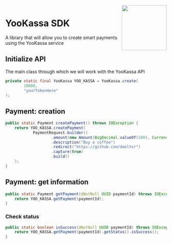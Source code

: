 <img align="right" src="https://sun6-23.userapi.com/s/v1/ig2/uGmISl3elBXZi_RPAtK7NX82UeCZGt1lsx2JixfjIqHfUMjLxFHFTkkGshLzVRFppxesDUT89gi7ucMjS1JShrgm.jpg?size=864x864&quality=95&crop=108,108,864,864&ava=1" height="140" width="140">

# YooKassa SDK
A library that will allow you to create smart payments using the YooKassa service

## Initialize API
The main class through which we will work with the YooKassa API
```java
private static final YooKassa YOO_KASSA = YooKassa.create(
		10000,
		"yourTokenHere"
);
```
## Payment: creation
```java
public static Payment createPayment() throws IOException {
	return YOO_KASSA.createPayment(
			PaymentRequest.builder()
					.amount(new Amount(BigDecimal.valueOf(100), Currency.RUB))
					.description("Buy a coffee")
					.redirect("https://github.com/deelter")
					.capture(true)
					.build()
	);
}
```
## Payment: get information
```java
public static Payment getPayment(@NotNull UUID paymentId) throws IOException {
	return YOO_KASSA.getPayment(paymentId);
}
```
### Check status
```java
public static boolean isSuccess(@NotNull UUID paymentId) throws IOException {
	return YOO_KASSA.getPayment(paymentId).getStatus().isSuccess();
}
```
